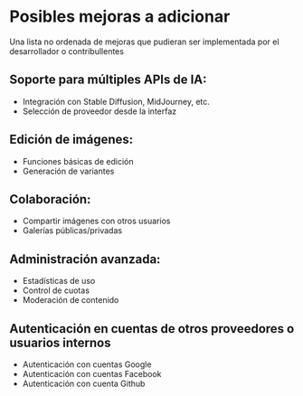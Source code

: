 # Posibles mejoras a adicionar
Una lista no ordenada de mejoras que pudieran ser implementada por el desarrollador o contribullentes

## Soporte para múltiples APIs de IA:
- Integración con Stable Diffusion, MidJourney, etc.
- Selección de proveedor desde la interfaz

## Edición de imágenes:
- Funciones básicas de edición
- Generación de variantes

## Colaboración:
- Compartir imágenes con otros usuarios
- Galerías públicas/privadas

## Administración avanzada:
- Estadísticas de uso
- Control de cuotas
- Moderación de contenido

## Autenticación en cuentas de otros proveedores o usuarios internos
- Autenticación con cuentas Google
- Autenticación con cuentas Facebook
- Autenticación con cuenta Github